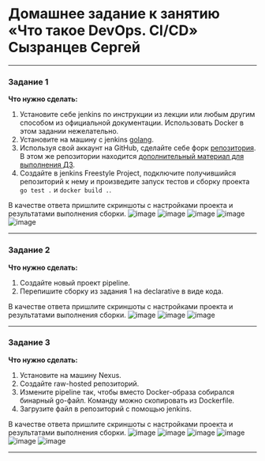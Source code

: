# Домашнее задание к занятию «Что такое DevOps. СI/СD»  Сызранцев Сергей

---

### Задание 1

**Что нужно сделать:**

1. Установите себе jenkins по инструкции из лекции или любым другим способом из официальной документации. Использовать Docker в этом задании нежелательно.
2. Установите на машину с jenkins [golang](https://golang.org/doc/install).
3. Используя свой аккаунт на GitHub, сделайте себе форк [репозитория](https://github.com/netology-code/sdvps-materials.git). В этом же репозитории находится [дополнительный материал для выполнения ДЗ](https://github.com/netology-code/sdvps-materials/blob/main/CICD/8.2-hw.md).
3. Создайте в jenkins Freestyle Project, подключите получившийся репозиторий к нему и произведите запуск тестов и сборку проекта ```go test .``` и  ```docker build .```.

В качестве ответа пришлите скриншоты с настройками проекта и результатами выполнения сборки.
![image](https://github.com/SergeySS72/hometasks/assets/134854727/b7e9c116-3618-464f-8901-fc70b79ff642)
![image](https://github.com/SergeySS72/hometasks/assets/134854727/f8888390-4483-40c3-bf31-0da5819dd8bf)
![image](https://github.com/SergeySS72/hometasks/assets/134854727/3c1a2fe0-101a-4360-9021-24ef10fc1992)
![image](https://github.com/SergeySS72/hometasks/assets/134854727/502f6693-caed-42f7-b533-e15381a911c1)
![image](https://github.com/SergeySS72/hometasks/assets/134854727/375c81b5-5740-47ec-ab4e-dd57c988b3c5)

---

### Задание 2

**Что нужно сделать:**

1. Создайте новый проект pipeline.
2. Перепишите сборку из задания 1 на declarative в виде кода.

В качестве ответа пришлите скриншоты с настройками проекта и результатами выполнения сборки.
![image](https://github.com/SergeySS72/hometasks/assets/134854727/7e6e1123-b62a-4a2f-bb1d-b9177bbb105f)
![image](https://github.com/SergeySS72/hometasks/assets/134854727/03925e4e-dc61-4d8b-a970-e158762db124)
![image](https://github.com/SergeySS72/hometasks/assets/134854727/535bfa59-3bad-4255-90c5-417d20c6c18d)

---

### Задание 3

**Что нужно сделать:**

1. Установите на машину Nexus.
1. Создайте raw-hosted репозиторий.
1. Измените pipeline так, чтобы вместо Docker-образа собирался бинарный go-файл. Команду можно скопировать из Dockerfile.
1. Загрузите файл в репозиторий с помощью jenkins.

В качестве ответа пришлите скриншоты с настройками проекта и результатами выполнения сборки.
![image](https://github.com/SergeySS72/hometasks/assets/134854727/b8513315-c5f4-4c93-acc8-30c808b6bb0b)
![image](https://github.com/SergeySS72/hometasks/assets/134854727/794d4d59-4db3-4bf8-a7f0-9dda82e2bce5)
![image](https://github.com/SergeySS72/hometasks/assets/134854727/aa372abf-1aa6-4b02-8476-96208fa3d271)
![image](https://github.com/SergeySS72/hometasks/assets/134854727/2a3fb5c4-36fe-4064-84f7-8fd40af5b7f8)
![image](https://github.com/SergeySS72/hometasks/assets/134854727/7b46cff5-77b8-422a-8723-b16e27ea40c4)
![image](https://github.com/SergeySS72/hometasks/assets/134854727/a0e17b94-8a9e-4ab1-ad7e-2db07ecf204b)

---
